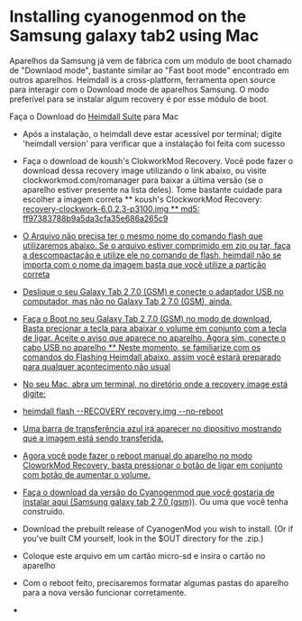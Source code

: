 Installing cyanogenmod on the Samsung galaxy tab2 using Mac
=======================================================

Aparelhos da Samsung já vem de fábrica com um módulo de boot chamado de "Downlaod mode", bastante similar ao "Fast boot mode" encontrado em outros aparelhos. Heimdall is a cross-platform, ferramenta open source para interagir com o Download mode de aparelhos Samsung. O modo preferível para se instalar algum recovery é por esse módulo de boot.

Faça o Download do <a href="http://glassechidna.com.au/heimdall/#downloads">Heimdall Suite</a> para Mac

* Após a instalação, o heimdall deve estar acessível por terminal; digite 'heimdall version' para verificar que a instalação foi feita com sucesso
* Faça o download de koush's ClokworkMod Recovery. Você pode fazer o download dessa recovery image utilizando o link abaixo, ou visite clockworkmod.com/romanager para baixar a última versão (se o aparelho estiver presente na lista deles). Tome bastante cuidade para escolher a imagem correta 
** koush's ClockworkMod Recovery: <a href="http://download2.clockworkmod.com/recoveries/recovery-clockwork-6.0.2.3-p3100.img">recovery-clockwork-6.0.2.3-p3100.img
** md5: ff97383788b9a5da3cfa35e686a265c9

* O Arquivo não precisa ter o mesmo nome do comando flash que utilizaremos abaixo. Se o arquivo estiver comprimido em zip ou tar, faça a descompactação e utilize ele no comando de flash, heimdall não se importa com o nome da imagem basta que você utilize a partição correta

* Deslique o seu Galaxy Tab 2 7.0 (GSM) e conecte o adaptador USB no computador, mas não no Galaxy Tab 2 7.0 (GSM), ainda.

* Faça o Boot no seu Galaxy Tab 2 7.0 (GSM) no modo de download. Basta precionar a tecla para abaixar o volume em conjunto com a tecla de ligar. Aceite o aviso que aparece no aparelho. Agora sim, conecte o cabo USB no aparelho
** Neste momento, se familiarize com os comandos do Flashing Heimdall abaixo, assim você estará preparado para qualquer acontecimento não usual
* No seu Mac, abra um terminal, no diretório onde a recovery image está digite:
* heimdall flash --RECOVERY recovery.img --no-reboot

* Uma barra de transferência azul irá aparecer no dipositivo mostrando que a imagem está sendo transferida.

* Agora você pode fazer o reboot manual do aparelho no modo CloworkMod Recovery, basta pressionar o botão de ligar em conjunto com botão de aumentar o volume.

* Faça o download da versão do Cyanogenmod que você gostaria de instalar <a href="http://download.cyanogenmod.org/?device=p3100">aqui (Samsung galaxy tab 2 7.0 (gsm))</a>. Ou uma que você tenha construído.
* Download the prebuilt release of CyanogenMod you wish to install. (Or if you've built CM yourself, look in the $OUT directory for the .zip.)
* Coloque este arquivo em um cartão micro-sd e insira o cartão no aparelho

* Com o reboot feito, precisaremos formatar algumas pastas do aparelho para a nova versão funcionar corretamente.

*  




